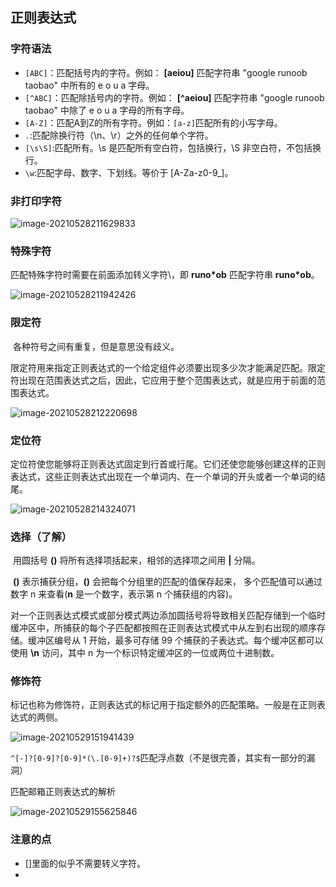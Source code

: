 ## 正则表达式

### 字符语法

* `[ABC]`：匹配括号内的字符。例如： **[aeiou]** 匹配字符串 "google runoob taobao" 中所有的 e o u a 字母。
* `[^ABC]`：匹配除括号内的字符。例如： **[^aeiou]** 匹配字符串 "google runoob taobao" 中除了 e o u a 字母的所有字母。
* `[A-Z]`：匹配A到Z的所有字符。例如：`[a-z]`匹配所有的小写字母。
* `.`:匹配除换行符（\n、\r）之外的任何单个字符。
* `[\s\S]`:匹配所有。\s 是匹配所有空白符，包括换行，\S 非空白符，不包括换行。
* `\w`:匹配字母、数字、下划线。等价于 [A-Za-z0-9_]。

### 非打印字符

![image-20210528211629833](https://1162210866.oss-cn-beijing.aliyuncs.com/uPic/image-20210528211629833.png)

### 特殊字符

匹配特殊字符时需要在前面添加转义字符\，即 **runo\*ob** 匹配字符串 **runo\*ob**。

![image-20210528211942426](https://1162210866.oss-cn-beijing.aliyuncs.com/uPic/image-20210528211942426.png)

### 限定符

​	各种符号之间有重复，但是意思没有歧义。

​	限定符用来指定正则表达式的一个给定组件必须要出现多少次才能满足匹配。限定符出现在范围表达式之后，因此，它应用于整个范围表达式，就是应用于前面的范围表达式。

![image-20210528212220698](https://1162210866.oss-cn-beijing.aliyuncs.com/uPic/image-20210528212220698.png)

### 定位符

​	定位符使您能够将正则表达式固定到行首或行尾。它们还使您能够创建这样的正则表达式，这些正则表达式出现在一个单词内、在一个单词的开头或者一个单词的结尾。

![image-20210528214324071](https://1162210866.oss-cn-beijing.aliyuncs.com/uPic/image-20210528214324071.png)

### 选择（了解）

​	用圆括号 **()** 将所有选择项括起来，相邻的选择项之间用 **|** 分隔。

​	**()** 表示捕获分组，**()** 会把每个分组里的匹配的值保存起来， 多个匹配值可以通过数字 n 来查看(**n** 是一个数字，表示第 n 个捕获组的内容)。

​	对一个正则表达式模式或部分模式两边添加圆括号将导致相关匹配存储到一个临时缓冲区中，所捕获的每个子匹配都按照在正则表达式模式中从左到右出现的顺序存储。缓冲区编号从 1 开始，最多可存储 99 个捕获的子表达式。每个缓冲区都可以使用 **\n** 访问，其中 n 为一个标识特定缓冲区的一位或两位十进制数。

### 修饰符

​	标记也称为修饰符，正则表达式的标记用于指定额外的匹配策略。一般是在正则表达式的两侧。

![image-20210529151941439](https://1162210866.oss-cn-beijing.aliyuncs.com/uPic/image-20210529151941439.png)

`^[-]?[0-9]?[0-9]*(\.[0-9]+)?$`匹配浮点数（不是很完善，其实有一部分的漏洞）

匹配邮箱正则表达式的解析

![image-20210529155625846](https://1162210866.oss-cn-beijing.aliyuncs.com/uPic/image-20210529155625846.png)

### 注意的点

* []里面的似乎不需要转义字符。
* 